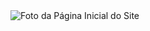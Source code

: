 <img src="https://github.com/llucasgs/challenge02/assets/87665591/1491f073-21f1-4d26-9e40-de6122c2fdeb" alt="Foto da Página Inicial do Site">
